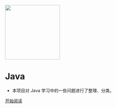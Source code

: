 <img width="180px" src="https://gitee.com/duhouan/ImagePro/raw/master/logo.png">

# Java

- 本项目对 Java 学习中的一些问题进行了整理、分类。

[开始阅读](./README.md)